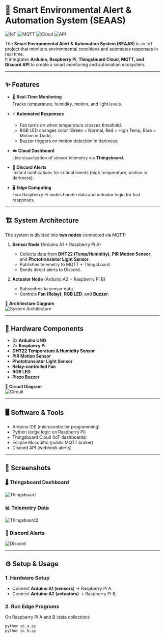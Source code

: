 # 🌱 Smart Environmental Alert & Automation System (SEAAS)

![IoT](https://img.shields.io/badge/IoT-Arduino%20%7C%20RaspberryPi-blue?logo=arduino)
![MQTT](https://img.shields.io/badge/Protocol-MQTT-orange?logo=eclipse-mosquitto)
![Cloud](https://img.shields.io/badge/Cloud-ThingsBoard-green?logo=icloud)
![API](https://img.shields.io/badge/API-Discord-purple?logo=discord)

The **Smart Environmental Alert & Automation System (SEAAS)** is an IoT project that monitors environmental conditions and automates responses in real time.  
It integrates **Arduino, Raspberry Pi, Thingsboard Cloud, MQTT, and Discord API** to create a smart monitoring and automation ecosystem.

---

## ✨ Features

- 🌡️ **Real-Time Monitoring**  
  Tracks temperature, humidity, motion, and light levels.

- ⚡ **Automated Responses**  
  - Fan turns on when temperature crosses threshold.  
  - RGB LED changes color (Green = Normal, Red = High Temp, Blue = Motion in Dark).  
  - Buzzer triggers on motion detection in darkness.  

- ☁️ **Cloud Dashboard**  
  Live visualization of sensor telemetry via **Thingsboard**.

- 🔔 **Discord Alerts**  
  Instant notifications for critical events (high temperature, motion in darkness).

- 🖥️ **Edge Computing**  
  Two Raspberry Pi nodes handle data and actuator logic for fast responses.

---

## 🏗️ System Architecture

The system is divided into **two nodes** connected via MQTT:

1. **Sensor Node** (Arduino A1 + Raspberry Pi A)  
   - Collects data from **DHT22 (Temp/Humidity)**, **PIR Motion Sensor**, and **Phototransistor Light Sensor**.  
   - Publishes telemetry to MQTT + Thingsboard.  
   - Sends direct alerts to Discord.

2. **Actuator Node** (Arduino A2 + Raspberry Pi B)  
   - Subscribes to sensor data.  
   - Controls **Fan (Relay)**, **RGB LED**, and **Buzzer**.  

📌 **Architecture Diagram**  
![System Architecture](./screenshots/System%20architecture.png)

---

## 🔌 Hardware Components

- 2x **Arduino UNO**  
- 2x **Raspberry Pi**  
- **DHT22 Temperature & Humidity Sensor**  
- **PIR Motion Sensor**  
- **Phototransistor Light Sensor**  
- **Relay-controlled Fan**  
- **RGB LED**  
- **Piezo Buzzer**

📌 **Circuit Diagram**  
![Circuit](./screenshots/Circuit.png)

---

## 🖥️ Software & Tools

- Arduino IDE (microcontroller programming)  
- Python (edge logic on Raspberry Pi)  
- Thingsboard Cloud (IoT dashboards)  
- Eclipse Mosquitto (public MQTT broker)  
- Discord API (webhook alerts)

---

## 📸 Screenshots

### 🌡️ Thingsboard Dashboard
![Thingsboard](./screenshots/thingsboard.png)

### 📊 Telemetry Data
![Thingsboard2](./screenshots/thingsboard2.png)

### 🔔 Discord Alerts
![Discord](./screenshots/discord.png)

---

## ⚙️ Setup & Usage

### 1. Hardware Setup
- Connect **Arduino A1 (sensors)** → Raspberry Pi A.  
- Connect **Arduino A2 (actuators)** → Raspberry Pi B.  

### 2. Run Edge Programs
On Raspberry Pi A and B (data collection):
```bash
python pi_a.py
python pi_b.py